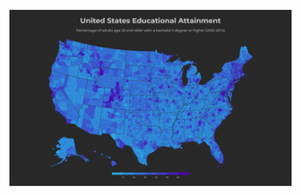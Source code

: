 ![Preview](https://raw.githubusercontent.com/andreysoktoev/freeCodeCamp/86e7adf31f8f96cc61a5ee0bc01d8c1d54e182a9/Choropleth%20Map/Choropleth%20Map.png)
